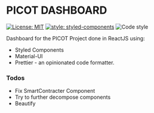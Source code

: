 # PICOT DASHBOARD

[![License: MIT](https://img.shields.io/badge/License-MIT-yellow.svg)](https://opensource.org/licenses/MIT)
[![style: styled-components](https://img.shields.io/badge/style-%F0%9F%92%85%20styled--components-orange.svg?colorB=daa357&colorA=db748e)](https://github.com/styled-components/styled-components)
![Code style](https://img.shields.io/badge/code_style-prettier-ff69b4.svg)

Dashboard for the PICOT Project done in ReactJS using:

- Styled Components
- Material-UI
- Prettier - an opinionated code formatter.

### Todos

- Fix SmartContracter Component
- Try to further decompose components
- Beautify
